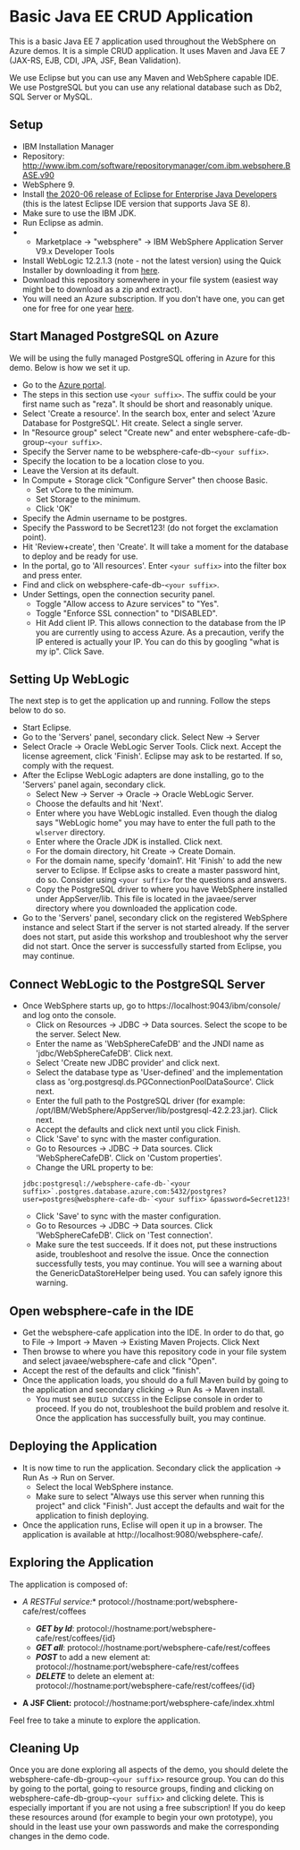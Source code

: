 # Basic Java EE CRUD Application
This is a basic Java EE 7 application used throughout the WebSphere on Azure demos. It is a simple CRUD application. It uses Maven and Java EE 7 (JAX-RS, EJB, CDI, JPA, JSF, Bean Validation).

We use Eclipse but you can use any Maven and WebSphere capable IDE. We use PostgreSQL but you can use any relational database such as Db2, SQL Server or MySQL.

## Setup

* IBM Installation Manager
* Repository: http://www.ibm.com/software/repositorymanager/com.ibm.websphere.BASE.v90
* WebSphere 9.
* Install [the 2020-06 release of Eclipse for Enterprise Java Developers](https://www.eclipse.org/downloads/packages/release/2020-06/r/eclipse-ide-enterprise-java-developers) (this is the latest Eclipse IDE version that supports Java SE 8).
* Make sure to use the IBM JDK.
* Run Eclipse as admin.
* * Marketplace -> "websphere" -> IBM WebSphere Application Server V9.x Developer Tools
* Install WebLogic 12.2.1.3 (note - not the latest version) using the Quick Installer by downloading it from [here](https://www.oracle.com/middleware/technologies/weblogic-server-downloads.html).
* Download this repository somewhere in your file system (easiest way might be to download as a zip and extract).
* You will need an Azure subscription. If you don't have one, you can get one for free for one year [here](https://azure.microsoft.com/en-us/free).

## Start Managed PostgreSQL on Azure
We will be using the fully managed PostgreSQL offering in Azure for this demo. Below is how we set it up.

* Go to the [Azure portal](http://portal.azure.com).
* The steps in this section use `<your suffix>`. The suffix could be your first name such as "reza".  It should be short and reasonably unique.
* Select 'Create a resource'. In the search box, enter and select 'Azure Database for PostgreSQL'. Hit create. Select a single server.
* In "Resource group" select "Create new" and enter websphere-cafe-db-group-`<your suffix>`.
* Specify the Server name to be websphere-cafe-db-`<your suffix>`.
* Specify the location to be a location close to you.
* Leave the Version at its default.
* In Compute + Storage click "Configure Server" then choose Basic.
   * Set vCore to the minimum.
   * Set Storage to the minimum.
   * Click 'OK'
* Specify the Admin username to be postgres. 
* Specify the Password to be Secret123! (do not forget the exclamation point). 
* Hit 'Review+create', then 'Create'. It will take a moment for the database to deploy and be ready for use.
* In the portal, go to 'All resources'. Enter `<your suffix>` into the filter box and press enter.
* Find and click on websphere-cafe-db-`<your suffix>`. 
* Under Settings, open the connection security panel.
   * Toggle "Allow access to Azure services" to "Yes".
   * Toggle "Enforce SSL connection" to "DISABLED". 
   * Hit Add client IP. This allows connection to the database from the IP you are currently using to access Azure.  As a precaution, verify the IP entered is actually your IP.  You can do this by googling "what is my ip".  Click Save.

## Setting Up WebLogic
The next step is to get the application up and running. Follow the steps below to do so.
* Start Eclipse.
* Go to the 'Servers' panel, secondary click. Select New -> Server
* Select Oracle -> Oracle WebLogic Server Tools. Click next. Accept the license agreement, click 'Finish'.  Eclipse may ask to be restarted.  If so, comply with the request.
* After the Eclipse WebLogic adapters are done installing, go to the 'Servers' panel again, secondary click. 
   * Select New -> Server -> Oracle -> Oracle WebLogic Server. 
   * Choose the defaults and hit 'Next'. 
   * Enter where you have WebLogic installed.  Even though the dialog says "WebLogic home" you may have to enter the full path to the `wlserver` directory.
   * Enter where the Oracle JDK is installed.  Click next. 
   * For the domain directory, hit Create -> Create Domain. 
   * For the domain name, specify 'domain1'. Hit 'Finish' to add the new server to Eclipse.  If Eclipse asks to create a master password hint, do so.  Consider using `<your suffix>` for the questions and answers.
   * Copy the PostgreSQL driver to where you have WebSphere installed under AppServer/lib. This file is located in the javaee/server directory where you downloaded the application code.
* Go to the 'Servers' panel, secondary click on the registered WebSphere instance and select Start if the server is not started already.  If the server does not start, put aside this workshop and troubleshoot why the server did not start.  Once the server is successfully started from Eclipse, you may continue.

## Connect WebLogic to the PostgreSQL Server

* Once WebSphere starts up, go to https://localhost:9043/ibm/console/ and log onto the console.  
   * Click on Resources -> JDBC -> Data sources. Select the scope to be the server. Select New. 
   * Enter the name as 'WebSphereCafeDB' and the JNDI name as 'jdbc/WebSphereCafeDB'. Click next.
   * Select 'Create new JDBC provider' and click next.
   * Select the database type as 'User-defined' and the implementation class as 'org.postgresql.ds.PGConnectionPoolDataSource'. Click next.
   * Enter the full path to the PostgreSQL driver (for example: /opt/IBM/WebSphere/AppServer/lib/postgresql-42.2.23.jar). Click next.
   * Accept the defaults and click next until you click Finish.
   * Click 'Save' to sync with the master configuration. 
   * Go to Resources -> JDBC -> Data sources. Click 'WebSphereCafeDB'. Click on 'Custom properties'.
   * Change the URL property to be:
   ```
   jdbc:postgresql://websphere-cafe-db-`<your suffix>`.postgres.database.azure.com:5432/postgres?user=postgres@websphere-cafe-db-`<your suffix>`&password=Secret123!
   ```
   * Click 'Save' to sync with the master configuration.
   * Go to Resources -> JDBC -> Data sources. Click 'WebSphereCafeDB'. Click on 'Test connection'.
   * Make sure the test succeeds. If it does not, put these instructions aside, troubleshoot and resolve the issue.  Once the connection successfully tests, you may continue. You will see a warning about the GenericDataStoreHelper being used. You can safely ignore this warning.

## Open websphere-cafe in the IDE
* Get the websphere-cafe application into the IDE. In order to do that, go to File -> Import -> Maven -> Existing Maven Projects.  Click Next
* Then browse to where you have this repository code in your file system and select javaee/websphere-cafe and click "Open".  
* Accept the rest of the defaults and click "finish".
* Once the application loads, you should do a full Maven build by going to the application and secondary clicking -> Run As -> Maven install.
   * You must see `BUILD SUCCESS` in the Eclipse console in order to proceed.  If you do not, troubleshoot the build problem and resolve it.  Once the application has successfully built, you may continue.

## Deploying the Application

* It is now time to run the application. Secondary click the application -> Run As -> Run on Server.
   * Select the local WebSphere instance.
   * Make sure to select "Always use this server when running this project" and click "Finish". Just accept the defaults and wait for the application to finish deploying.
* Once the application runs, Eclise will open it up in a browser. The application is available at http://localhost:9080/websphere-cafe/.

## Exploring the Application

The application is composed of:

- **A RESTFul service*:** protocol://hostname:port/websphere-cafe/rest/coffees

	- **_GET by Id_**: protocol://hostname:port/websphere-cafe/rest/coffees/{id} 
	- **_GET all_**: protocol://hostname:port/websphere-cafe/rest/coffees
	- **_POST_** to add a new element at: protocol://hostname:port/websphere-cafe/rest/coffees
	- **_DELETE_** to delete an element at: protocol://hostname:port/websphere-cafe/rest/coffees/{id}
	
- **A JSF Client:** protocol://hostname:port/websphere-cafe/index.xhtml

Feel free to take a minute to explore the application.

## Cleaning Up

Once you are done exploring all aspects of the demo, you should delete the websphere-cafe-db-group-`<your suffix>` resource group. You can do this by going to the portal, going to resource groups, finding and clicking on websphere-cafe-db-group-`<your suffix>` and clicking delete. This is especially important if you are not using a free subscription! If you do keep these resources around (for example to begin your own prototype), you should in the least use your own passwords and make the corresponding changes in the demo code.
